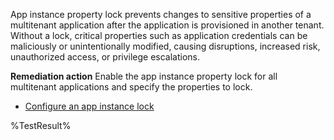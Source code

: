 App instance property lock prevents changes to sensitive properties of a multitenant application after the application is provisioned in another tenant. Without a lock, critical properties such as application credentials can be maliciously or unintentionally modified, causing disruptions, increased risk, unauthorized access, or privilege escalations.

**Remediation action**
Enable the app instance property lock for all multitenant applications and specify the properties to lock.
- [Configure an app instance lock](https://learn.microsoft.com/en-us/entra/identity-platform/howto-configure-app-instance-property-locks?wt.mc_id=zerotrustrecommendations_automation_content_cnl_csasci#configure-an-app-instance-lock)   
<!--- Results --->
%TestResult%

